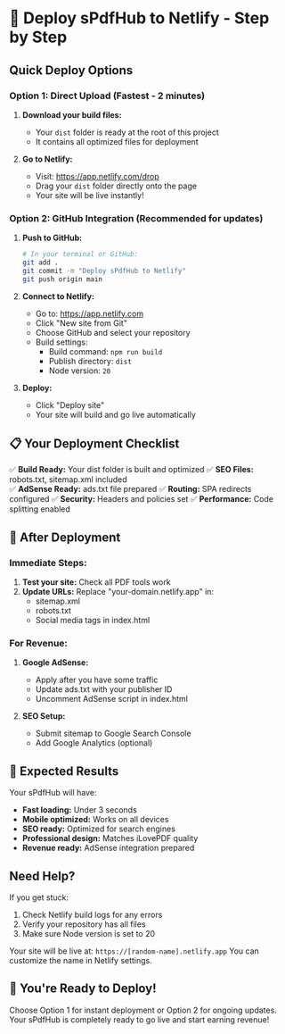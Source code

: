 # 🚀 Deploy sPdfHub to Netlify - Step by Step

## Quick Deploy Options

### Option 1: Direct Upload (Fastest - 2 minutes)
1. **Download your build files:**
   - Your `dist` folder is ready at the root of this project
   - It contains all optimized files for deployment

2. **Go to Netlify:**
   - Visit: https://app.netlify.com/drop
   - Drag your `dist` folder directly onto the page
   - Your site will be live instantly!

### Option 2: GitHub Integration (Recommended for updates)
1. **Push to GitHub:**
   ```bash
   # In your terminal or GitHub:
   git add .
   git commit -m "Deploy sPdfHub to Netlify"
   git push origin main
   ```

2. **Connect to Netlify:**
   - Go to: https://app.netlify.com
   - Click "New site from Git"
   - Choose GitHub and select your repository
   - Build settings:
     - Build command: `npm run build`
     - Publish directory: `dist`
     - Node version: `20`

3. **Deploy:**
   - Click "Deploy site"
   - Your site will build and go live automatically

## 📋 Your Deployment Checklist

✅ **Build Ready:** Your dist folder is built and optimized
✅ **SEO Files:** robots.txt, sitemap.xml included  
✅ **AdSense Ready:** ads.txt file prepared
✅ **Routing:** SPA redirects configured
✅ **Security:** Headers and policies set
✅ **Performance:** Code splitting enabled

## 🔧 After Deployment

### Immediate Steps:
1. **Test your site:** Check all PDF tools work
2. **Update URLs:** Replace "your-domain.netlify.app" in:
   - sitemap.xml
   - robots.txt  
   - Social media tags in index.html

### For Revenue:
1. **Google AdSense:**
   - Apply after you have some traffic
   - Update ads.txt with your publisher ID
   - Uncomment AdSense script in index.html

2. **SEO Setup:**
   - Submit sitemap to Google Search Console
   - Add Google Analytics (optional)

## 🎯 Expected Results

Your sPdfHub will have:
- **Fast loading:** Under 3 seconds
- **Mobile optimized:** Works on all devices  
- **SEO ready:** Optimized for search engines
- **Professional design:** Matches iLovePDF quality
- **Revenue ready:** AdSense integration prepared

## Need Help?

If you get stuck:
1. Check Netlify build logs for any errors
2. Verify your repository has all files
3. Make sure Node version is set to 20

Your site will be live at: `https://[random-name].netlify.app`
You can customize the name in Netlify settings.

## 🎉 You're Ready to Deploy!

Choose Option 1 for instant deployment or Option 2 for ongoing updates. Your sPdfHub is completely ready to go live and start earning revenue!